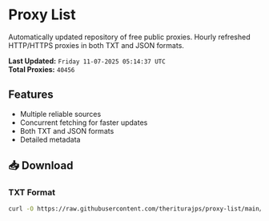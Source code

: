 # Proxy List

Automatically updated repository of free public proxies. Hourly refreshed HTTP/HTTPS proxies in both TXT and JSON formats.

**Last Updated:** `Friday 11-07-2025 05:14:37 UTC`  
**Total Proxies:** `40456`

## Features
- Multiple reliable sources
- Concurrent fetching for faster updates
- Both TXT and JSON formats
- Detailed metadata

## 📥 Download

### TXT Format
```bash
curl -O https://raw.githubusercontent.com/theriturajps/proxy-list/main/proxies.txt